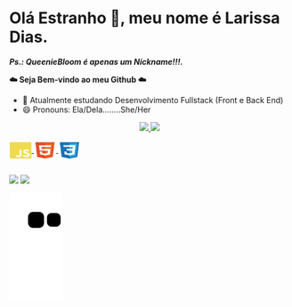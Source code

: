 # Olá Estranho 👋, meu nome é Larissa Dias.
***Ps.: QueenieBloom é apenas um Nickname!!!.*** 

 **☁️ Seja Bem-vindo ao meu Github ☁️**



- 🌱 Atualmente estudando Desenvolvimento Fullstack (Front e Back End)
- 😄 Pronouns: Ela/Dela........She/Her

<div align="center">
  <a href="https://github.com/QueenieBloom">
  <img height="180em" src="https://github-readme-stats.vercel.app/api?username=QueenieBloom&show_icons=true&theme=dracula&include_all_commits=true&count_private=true"/>
  <img height="180em" src="https://github-readme-stats.vercel.app/api/top-langs/?username=QueenieBloom&layout=compact&langs_count=7&theme=dracula"/>
</div>
  
<div style="display: inline_block"><br>
  <img align="center" alt="Queenie-Js" height="30" width="40" src="https://raw.githubusercontent.com/devicons/devicon/master/icons/javascript/javascript-plain.svg">
  <img align="center" alt="Queenie-HTML" height="30" width="40" src="https://raw.githubusercontent.com/devicons/devicon/master/icons/html5/html5-original.svg">
  <img align="center" alt="Queenie-CSS" height="30" width="40" src="https://raw.githubusercontent.com/devicons/devicon/master/icons/css3/css3-original.svg">
</div>
  
  ##
 
<div> 
  <a href = "mailto:larissamoraesdias03@gmail.com"><img src="https://img.shields.io/badge/-Gmail-%23333?style=for-the-badge&logo=gmail&logoColor=white" target="_blank"></a>
  <a href="https://www.linkedin.com/in/larissa-dias-0740ba219" target="_blank"><img src="https://img.shields.io/badge/-LinkedIn-%230077B5?style=for-the-badge&logo=linkedin&logoColor=white" target="_blank"></a> 
 
  ![snake gif](https://github.com/QueenieBloom/QueenieBloom/blob/output/github-contribution-grid-snake.svg)
 
</div>


